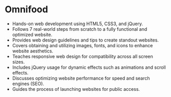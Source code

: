 # Omnifood
- Hands-on web development using HTML5, CSS3, and jQuery.
- Follows 7 real-world steps from scratch to a fully functional and optimized website.
- Provides web design guidelines and tips to create standout websites.
- Covers obtaining and utilizing images, fonts, and icons to enhance website aesthetics.
- Teaches responsive web design for compatibility across all screen sizes.
- Includes jQuery usage for dynamic effects such as animations and scroll effects.
- Discusses optimizing website performance for speed and search engines (SEO).
- Guides the process of launching websites for public access.
